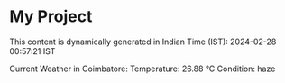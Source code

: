 # My Project

This content is dynamically generated in Indian Time (IST): 2024-02-28 00:57:21 IST


Current Weather in Coimbatore:
Temperature: 26.88 °C
Condition: haze
